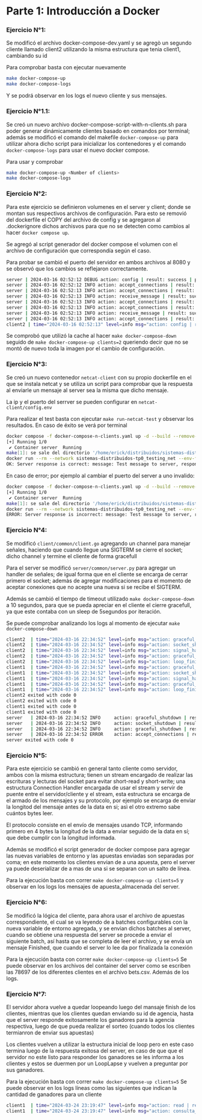 # Parte 1: Introducción a Docker

### Ejercicio N°1:

Se modificó el archivo docker-compose-dev.yaml y se agregò un segundo cliente llamado client2 utilizando la misma estructura que tenia client1, cambiando su id

Para comprobar basta con ejecutar nuevamente

```bash
make docker-compose-up
make docker-compose-logs
```

Y se podrá observar en los logs el nuevo cliente y sus mensajes.

### Ejercicio N°1.1:

Se creó un nuevo archivo docker-compose-script-with-n-clients.sh para poder generar dinámicamente clientes basado en comandos por terminal; además se modificó el comando del makefile `docker-compose-up` para utilizar ahora dicho script para inicializar los contenedores y el comando `docker-compose-logs` para usar el nuevo docker compose.

Para usar y comprobar

```bash
make docker-compose-up <Number of clients>
make docker-compose-logs
```

### Ejercicio N°2:

Para este ejercicio se definieron volumenes en el server y client; donde se montan sus respectivos archivos de configuración. Para esto se removió del dockerfile el COPY del archivo de config y se agregaron al .dockerignore dichos archisvos para que no se detecten como cambios al hacer `docker compose up`.

Se agregó al script generador del docker compose el volumen con el archivo de configuración que correspondía según el caso.

Para probar se cambió el puerto del servidor en ambos archivos al 8080 y se observó que los cambios se reflejaron correctamente.

```bash
server | 2024-03-16 02:52:12 DEBUG action: config | result: success | port: 8080 | listen_backlog: 5 | logging_level: DEBUG
server | 2024-03-16 02:52:12 INFO action: accept_connections | result: in_progress
server | 2024-03-16 02:52:13 INFO action: accept_connections | result: success | ip: 172.25.125.4
server | 2024-03-16 02:52:13 INFO action: receive_message | result: success | ip: 172.25.125.4 | msg: [CLIENT 2] Message N°1
server | 2024-03-16 02:52:13 INFO action: accept_connections | result: in_progress
server | 2024-03-16 02:52:13 INFO action: accept_connections | result: success | ip: 172.25.125.3
server | 2024-03-16 02:52:13 INFO action: receive_message | result: success | ip: 172.25.125.3 | msg: [CLIENT 1] Message N°1
server | 2024-03-16 02:52:13 INFO action: accept_connections | result: in_progress
client2 | time="2024-03-16 02:52:13" level=info msg="action: config | result: success | client_id: 2 | server_address: server:8080 | loop_lapse: 20s | loop_period: 5s | log_level: DEBUG"
```

Se comprobó que utilizó la cache al hacer `make docker-compose-down` seguido de `make docker-compose-up clients=2` queriendo decir que no se montó de nuevo toda la imagen por el cambio de configuración.

### Ejercicio N°3:

Se creó un nuevo contenedor `netcat-client` con su propio dockerfile en el que se instala netcat y se utiliza un script para comprobar que la respuesta al enviarle un mensaje al server sea la misma que dicho mensaje.

La ip y el puerto del serrver se pueden configurar en `netcat-client/config.env`

Para realizar el test basta con ejecutar `make run-netcat-test` y observar los resultados. En caso de éxito se verá por terminal

```bash
docker compose -f docker-compose-n-clients.yaml up -d --build --remove-orphans
[+] Running 1/0
 ✔ Container server  Running                                                                                                                                                         0.0s
make[1]: se sale del directorio '/home/erick/distribuidos/sistemas-distribuidos-tp0'
docker run --rm --network sistemas-distribuidos-tp0_testing_net --env-file ./netcat-client/config.env --name netcat-client netcat-client:latest
OK: Server response is correct: message: Test message to server, response: Test message to server
```

En caso de error; por ejemplo al cambiar el puerto del server a uno invalido:

```bash
docker compose -f docker-compose-n-clients.yaml up -d --build --remove-orphans
[+] Running 1/0
 ✔ Container server  Running                                                                                                                                                         0.0s
make[1]: se sale del directorio '/home/erick/distribuidos/sistemas-distribuidos-tp0'
docker run --rm --network sistemas-distribuidos-tp0_testing_net --env-file ./netcat-client/config.env --name netcat-client netcat-client:latest
ERROR: Server response is incorrect: message: Test message to server, response:
```

### Ejercicio N°4:

Se modificó `client/common/client.go` agregando un channel para manejar señales, haciendo que cuando llegue una SIGTERM se cierre el socket; dicho channel y termine el cliente de forma gracefull

Para el server se modificó `server/common/server.py` para agregar un handler de señales; de igual forma que en el cliente se encarga de cerrar primero el socket; ademàs de agregar modificaciones para el momento de aceptar conexiones que no acepte una nueva si se recibe el SIGTERM.

Además se cambió el tiempo de timeout utilizado `make docker-compose-down` a 10 segundos, para que se pueda apreciar en el cliente el cierre gracefull, ya que este contaba con un sleep de 5segundos por iteración.

Se puede comprobar analizando los logs al momento de ejecutar `make docker-compose-down`

```bash
client2  | time="2024-03-16 22:34:52" level=info msg="action: graceful_shutdown | result: in_progress | client_id: 2"
client2  | time="2024-03-16 22:34:52" level=info msg="action: socket_shutdown | result: success | client_id: 2"
client2  | time="2024-03-16 22:34:52" level=info msg="action: signal_handler_channel_shutdown | result: success | client_id: 2"
client2  | time="2024-03-16 22:34:52" level=info msg="action: graceful_shutdown | result: success | client_id: 2"
client2  | time="2024-03-16 22:34:52" level=info msg="action: loop_finished | result: success | client_id: 2"
client1  | time="2024-03-16 22:34:52" level=info msg="action: graceful_shutdown | result: in_progress | client_id: 1"
client1  | time="2024-03-16 22:34:52" level=info msg="action: socket_shutdown | result: success | client_id: 1"
client1  | time="2024-03-16 22:34:52" level=info msg="action: signal_handler_channel_shutdown | result: success | client_id: 1"
client1  | time="2024-03-16 22:34:52" level=info msg="action: graceful_shutdown | result: success | client_id: 1"
client1  | time="2024-03-16 22:34:52" level=info msg="action: loop_finished | result: success | client_id: 1"
client2 exited with code 0
client2 exited with code 0
client1 exited with code 0
client1 exited with code 0
server   | 2024-03-16 22:34:52 INFO     action: graceful_shutdown | result: in_progress
server   | 2024-03-16 22:34:52 INFO     action: socket_shutdown | result: success
server   | 2024-03-16 22:34:52 INFO     action: graceful_shutdown | result: success
server   | 2024-03-16 22:34:52 ERROR    action: accept_connections | result: fail | error: [Errno 22] Invalid argument
server exited with code 0
```

### Ejercicio N°5:

Para este ejercicio se cambió en general tanto cliente como servidor, ambos con la misma estructura; tienen un stream encargado de realizar las escrituras y lecturas del socket para evitar short-read y short-write; una estructura Connection Handler encargada de usar el stream y servir de puente entre el servidor/cliente y el stream, esta estructura se encarga de el armado de los mensajes y su protocolo, por ejemplo se encarga de enviar la longitod del mensaje antes de la data en si; asì el otro extremo sabe cuántos bytes leer.

El protocolo consiste en el envío de mensajes usando TCP, informando primero en 4 bytes la longitud de la data a enviar seguido de la data en sí; que debe cumplir con la longitud informada.

Ademàs se modificó el script generador de docker compose para agregar las nuevas variables de entorno y las apuestas enviadas son separadas por coma; en este momento los clientes envian de a una apuesta, pero el server ya puede deserializar de a mas de una si se separan con un salto de línea.

Para la ejecución basta con correr `make docker-compose-up clients=5` y observar en los logs los mensajes de apuesta_almacenada del server.

### Ejercicio N°6:

Se modificó la lógica del cliente, para ahora usar el archivo de apuestas correspondiente, el cual se va leyendo de a batches configurables con la nueva variable de entorno agregada, y se envian dichos batches al server, cuando se obtiene una respuesta del server se procede a enviar el siguiente batch, así hasta que se completa de leer el archivo, y se envía un mensaje Finished, que cuando el server lo lee da por finalizada la conexión

Para la ejecución basta con correr `make docker-compose-up clients=5` Se puede observar en los archivos del container del server como se escriben las 78697 de los diferentes clientes en el archivo bets.csv. Además de los logs.

### Ejercicio N°7:

El servidor ahora vuelve a quedar loopeando luego del mansaje finish de los clientes, mientras que los clientes quedan enviando su id de agencia, hasta que el server responde exitosamente los ganadores para la agencia respectiva, luego de que pueda realizar el sorteo (cuando todos los clientes termianron de enviar sus apuestas)

Los clientes vuelven a utilizar la estructura inicial de loop pero en este caso termina luego de la respuesta exitosa del server, en caso de que que el servidor no este listo para responder los ganadores se les informa a los clientes y estos se duermen por un LoopLapse y vuelven a preguntar por sus ganadores.

Para la ejecución basta con correr `make docker-compose-up clients=5` Se puede observar en los logs líneas como las siguientes que indican la cantidad de ganadores para un cliente

```bash
client1  | time="2024-03-24 23:19:47" level=info msg="action: read | result: success | client_id: 1 | response: 30876370,24807259"
client1  | time="2024-03-24 23:19:47" level=info msg="action: consulta_ganadores | result: success | cant_ganadores: 2"
```
